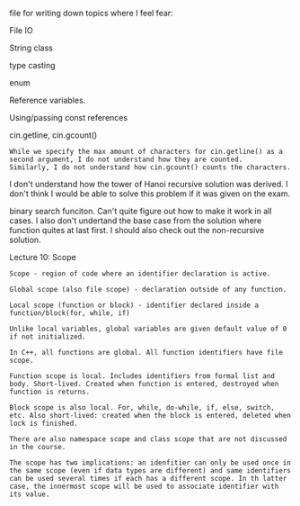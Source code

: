 file for writing down topics where I feel fear:


File IO

String class

type casting 

enum 

Reference variables.

Using/passing const references


cin.getline, cin.gcount()

    While we specify the max amount of characters for cin.getline() as a second argument, I do not understand how they are counted.
    Similarly, I do not understand how cin.gcount() counts the characters.


I don't understand how the tower of Hanoi recursive solution was derived. I don't think I would be able to solve this problem if it was given on the exam. 

binary search funciton. Can't quite figure out how to make it work in all cases. I also don't undertand the base case from the solution where function quites at last first. I should also check out the non-recursive solution.




Lecture 10: Scope

    Scope - region of code where an identifier declaration is active. 

    Global scope (also file scope) - declaration outside of any function.

    Local scope (function or block) - identifier declared inside a function/block(for, while, if)

    Unlike local variables, global variables are given default value of 0 if not initialized.

    In C++, all functions are global. All function identifiers have file scope. 

    Function scope is local. Includes identifiers from formal list and body. Short-lived. Created when function is entered, destroyed when function is returns.

    Block scope is also local. For, while, do-while, if, else, switch, etc. Also short-lived: created when the block is entered, deleted when lock is finished. 

    There are also namespace scope and class scope that are not discussed in the course. 

    The scope has two implications: an idenfitier can only be used once in the same scope (even if data types are different) and same identifiers can be used several times if each has a different scope. In th latter case, the innermost scope will be used to associate identifier with its value. 